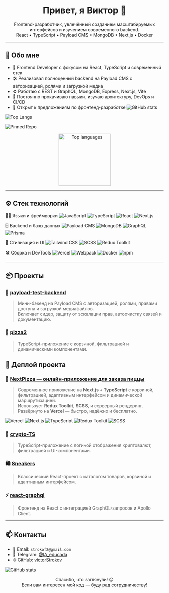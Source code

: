 <h1 align="center">Привет, я Виктор 👋</h1>

<p align="center">
  Frontend-разработчик, увлечённый созданием масштабируемых интерфейсов и изучением современного backend.<br>
  React • TypeScript • Payload CMS • MongoDB • Next.js • Docker
</p>

---

## 🧠 Обо мне

- 🎯 Frontend Developer с фокусом на React, TypeScript и современный стек
- 🛠 Реализовал полноценный backend на Payload CMS с авторизацией, ролями и загрузкой медиа
- ⚙️ Работаю с REST и GraphQL, MongoDB, Express, Next.js, Vite
- 🚀 Постоянно прокачиваю навыки, изучаю архитектуру, DevOps и CI/CD
- 💼 Открыт к предложениям по фронтенд-разработке
![GitHub stats](https://github-readme-stats-virid-three-92.vercel.app/api?username=victorStrokov&show_icons=true&theme=tokyonight&include_all_commits=true&count_private=true)

![Top Langs](https://github-readme-stats-virid-three-92.vercel.app/api/top-langs/?username=victorStrokov&layout=compact&theme=tokyonight&langs_count=8)

![Pinned Repo](https://github-readme-stats-virid-three-92.vercel.app/api/pin/?username=victorStrokov&repo=pizza2&theme=tokyonight)


<div align="center">
  <img
    src="https://github-readme-stats-virid-three-92.vercel.app/api/top-langs/?username=victorStrokov&layout=compact&theme=tokyonight&hide_border=true&langs_count=10&card_width=360&cache_seconds=86400&v=1"
    alt="Top languages"
    height="165"
  />

</div>


---

## ⚙️ Стек технологий

🧑‍💻 Языки и фреймворки
![JavaScript](https://img.shields.io/badge/-JavaScript-F7DF1E?style=flat&logo=javascript&logoColor=black)
![TypeScript](https://img.shields.io/badge/-TypeScript-3178C6?style=flat&logo=typescript&logoColor=white)
![React](https://img.shields.io/badge/-React-61DAFB?style=flat&logo=react&logoColor=black)
![Next.js](https://img.shields.io/badge/-Next.js-000000?style=flat&logo=nextdotjs&logoColor=white)

🗄️ Backend и базы данных
![Payload CMS](https://img.shields.io/badge/-Payload%20CMS-000000?style=flat&logo=payloadcms&logoColor=white)
![MongoDB](https://img.shields.io/badge/-MongoDB-47A248?style=flat&logo=mongodb&logoColor=white)
![GraphQL](https://img.shields.io/badge/-GraphQL-E10098?style=flat&logo=graphql&logoColor=white)
![Prisma](https://img.shields.io/badge/-Prisma-2D3748?style=flat&logo=prisma&logoColor=white)

🎨 Стилизация и UI
![Tailwind CSS](https://img.shields.io/badge/-Tailwind%20CSS-38B2AC?style=flat&logo=tailwindcss&logoColor=white)
![SCSS](https://img.shields.io/badge/-SCSS-CC6699?style=flat&logo=sass&logoColor=white)
![Redux Toolkit](https://img.shields.io/badge/-Redux%20Toolkit-764ABC?style=flat&logo=redux&logoColor=white)

🛠️ Сборка и DevTools
![Vercel](https://img.shields.io/badge/-Vercel-000000?style=flat&logo=vercel&logoColor=white)
![Webpack](https://img.shields.io/badge/-Webpack-8DD6F9?style=flat&logo=webpack&logoColor=black)
![Docker](https://img.shields.io/badge/-Docker-2496ED?style=flat&logo=docker&logoColor=white)
![npm](https://img.shields.io/badge/-npm-CB3837?style=flat&logo=npm&logoColor=white)

---

## 📦 Проекты

### 🔧 [payload-test-backend](https://github.com/victorStrokov/payload-test-backend)
> Мини-бэкенд на Payload CMS с авторизацией, ролями, правами доступа и загрузкой медиафайлов.  
> Включает сидер, защиту от эскалации прав, автоочистку связей и документацию.

### 🍕 [pizza2](https://github.com/victorStrokov/pizza2)
> TypeScript-приложение с корзиной, фильтрацией и динамическими компонентами.

## 🍕 Деплой проекта

### 🔗 [NextPizza — онлайн-приложение для заказа пиццы](https://nextpizza-nine.vercel.app/)

> Современное приложение на **Next.js + TypeScript** с корзиной, фильтрацией, адаптивным интерфейсом и динамической маршрутизацией.  
> Использует **Redux Toolkit**, **SCSS**, и серверный рендеринг.  
> Развёрнуто на **Vercel** — быстро, надёжно и бесплатно.

![Vercel](https://img.shields.io/badge/-Vercel-000000?style=flat&logo=vercel&logoColor=white)
![Next.js](https://img.shields.io/badge/-Next.js-000000?style=flat&logo=nextdotjs&logoColor=white)
![TypeScript](https://img.shields.io/badge/-TypeScript-3178C6?style=flat&logo=typescript&logoColor=white)
![Redux Toolkit](https://img.shields.io/badge/-Redux%20Toolkit-764ABC?style=flat&logo=redux&logoColor=white)
![SCSS](https://img.shields.io/badge/-SCSS-CC6699?style=flat&logo=sass&logoColor=white)


### 🧩 [crypto-TS](https://github.com/victorStrokov/crypto-TS)
> TypeScript-приложение с логикой отображения криптовалют, фильтрацией и UI-компонентами.

### 🛍️ [Sneakers](https://github.com/victorStrokov/Sneakers)
> Классический React-проект с каталогом товаров, корзиной и адаптивным интерфейсом.


### ⚡ [react-graphql](https://github.com/victorStrokov/react-graphql)
> Фронтенд на React с интеграцией GraphQL-запросов и Apollo Client.



---


## 📫 Контакты

- 📧 Email: `strokof2@gmail.com`
- 💼 Telegram: [@IA_educada]()
- 🌐 GitHub: [victorStrokov](https://github.com/victorStrokov)

![GitHub stats](https://github-readme-stats-virid-three-92.vercel.app/api?username=victorStrokov&show_icons=true&theme=tokyonight)


<p align="center">
  Спасибо, что заглянули! 😊<br>
  Если вам интересен мой код — буду рад сотрудничеству!
</p>

